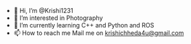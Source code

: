 - 👋 Hi, I’m @Krishi1231
- 👀 I’m interested in Photography 
- 🌱 I’m currently learning C++ and Python and ROS
- 📫 How to reach me Mail me on krishichheda4u@gmail.com
